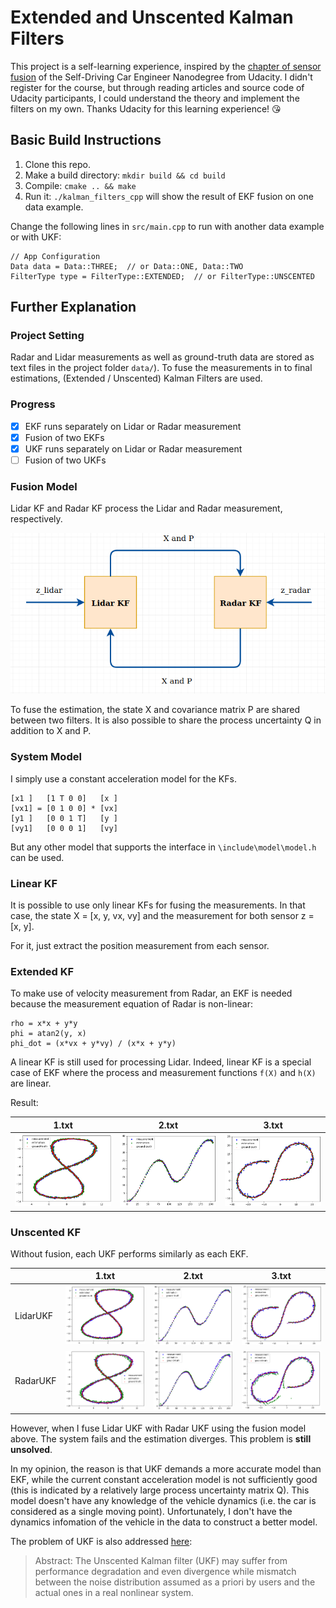 # Extended and Unscented Kalman Filters

This project is a self-learning experience, inspired by the
[chapter of sensor fusion](https://www.udacity.com/course/self-driving-car-engineer-nanodegree--nd013) 
of the Self-Driving Car Engineer Nanodegree from Udacity.
I didn't register for the course, but through reading articles and source code
of Udacity participants, I could understand the theory and implement the filters 
on my own. Thanks Udacity for this learning experience! :kissing_heart:

## Basic Build Instructions

1. Clone this repo.
2. Make a build directory: `mkdir build && cd build`
3. Compile: `cmake .. && make`
4. Run it: `./kalman_filters_cpp` will show the result of EKF fusion on one data example.

Change the following lines in `src/main.cpp` to run with another data example 
or with UKF:
```
// App Configuration
Data data = Data::THREE;  // or Data::ONE, Data::TWO
FilterType type = FilterType::EXTENDED;  // or FilterType::UNSCENTED
```

## Further Explanation

### Project Setting

Radar and Lidar measurements as well as ground-truth data are stored as text files 
in the project folder `data/`). To fuse the measurements in to final estimations,
(Extended / Unscented) Kalman Filters are used.

### Progress

- [x] EKF runs separately on Lidar or Radar measurement
- [x] Fusion of two EKFs
- [x] UKF runs separately on Lidar or Radar measurement
- [ ] Fusion of two UKFs

### Fusion Model

Lidar KF and Radar KF process the Lidar and Radar measurement, respectively.

![Fusion Model](out/fusion.png)

To fuse the estimation, the state X and covariance matrix P are shared between 
two filters. It is also possible to share the process uncertainty Q in addition 
to X and P.

### System Model

I simply use a constant acceleration model for the KFs.
```
[x1 ]   [1 T 0 0]   [x ]
[vx1] = [0 1 0 0] * [vx]
[y1 ]   [0 0 1 T]   [y ]
[vy1]   [0 0 0 1]   [vy]
```
But any other model that supports the interface in `\include\model\model.h` can be used.

### Linear KF

It is possible to use only linear KFs for fusing the measurements. In that case,
the state X = [x, y, vx, vy] and the measurement for both sensor z = [x, y].

For it, just extract the position measurement from each sensor.

### Extended KF

To make use of velocity measurement from Radar, an EKF is needed because the 
measurement equation of Radar is non-linear:
```
rho = x*x + y*y
phi = atan2(y, x)
phi_dot = (x*vx + y*vy) / (x*x + y*y)
```

A linear KF is still used for processing Lidar. Indeed, linear KF is a special case
of EKF where the process and measurement functions `f(X)` and `h(X)` are linear.

Result:

| 1.txt | 2.txt | 3.txt |
| --- | --- | --- |
| ![1](out/ekf_fusion_1.png) | ![2](out/ekf_fusion_2.png) | ![3](out/ekf_fusion_3.png)|

### Unscented KF

Without fusion, each UKF performs similarly as each EKF.

|          | 1.txt | 2.txt | 3.txt |
| ---      | ---- | --- | --- |
| LidarUKF | ![1](out/ukf_laser_1.png) | ![2](out/ukf_laser_2.png) | ![3](out/ukf_laser_3.png)|
| RadarUKF | ![1](out/ukf_radar_1.png) | ![2](out/ukf_radar_2.png) | ![3](out/ukf_radar_3.png)|

However, when I fuse Lidar UKF with Radar UKF using the fusion model above. The 
system fails and the estimation diverges. This problem is **still unsolved**.

In my opinion, the reason is that UKF demands a more accurate model than EKF, while
the current constant acceleration model is not sufficiently good (this is indicated
by a relatively large process uncertainty matrix Q). This model doesn't have any 
knowledge of the vehicle dynamics (i.e. the car is considered as a single moving point). 
Unfortunately, I don't have the dynamics infomation of the vehicle in the data 
to construct a better model.

The problem of UKF is also addressed
[here](https://www.semanticscholar.org/paper/A-Robust-Adaptive-Unscented-Kalman-Filter-for-with-Zheng-Fu/d89165e037fd75bb24ef7a442ead7ec23b312460):
> Abstract: The Unscented Kalman filter (UKF) may suffer from performance degradation
> and even divergence while mismatch between the noise distribution assumed as a
> priori by users and the actual ones in a real nonlinear system.

 

